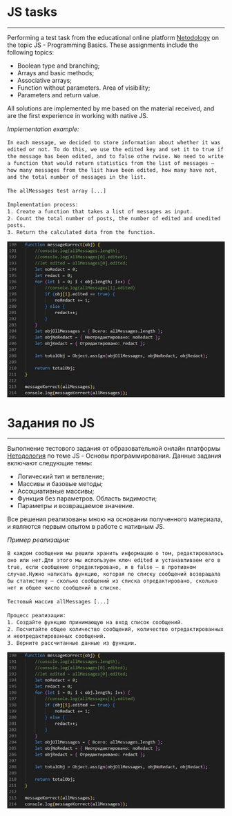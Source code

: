 # JS tasks
______________

Performing a test task from the educational online platform [Netodology](https://netology.ru/) on the topic JS - Programming Basics. These assignments include the following topics:
* Boolean type and branching;
* Arrays and basic methods;
* Associative arrays;
* Function without parameters. Area of ​​visibility;
* Parameters and return value.

All solutions are implemented by me based on the material received, and are the first experience in working with native JS.

_Implementation example:_
```
In each message, we decided to store information about whether it was edited or not. To do this, we use the edited key and set it to true if the message has been edited, and to false othe rwise. We need to write a function that would return statistics from the list of messages — how many messages from the list have been edited, how many have not, and the total number of messages in the list.

The allMessages test array [...]

Implementation process:
1. Create a function that takes a list of messages as input.
2. Count the total number of posts, the number of edited and unedited posts.
3. Return the calculated data from the function.
```
![snippet](screen.jpg)

# Задания по JS
______________

Выполнение тестового задания от образовательной онлайн платформы [Нетодология](https://netology.ru/) по теме JS - Основы программирования. Данные задания включают следующие темы:
* Логический тип и ветвление;
* Массивы и базовые методы;
* Ассоциативные массивы;
* Функция без параметров. Область видимости;
* Параметры и возвращаемое значение.

Все решения реализованы мною на основании полученного материала, и являются первым опытом в работе с нативным JS.

_Пример реализации:_ 
```
В каждом сообщении мы решили хранить информацию о том, редактировалось оно или нет.Для этого мы используем ключ edited и устанавливаем его в true, если сообщение отредактировано, и в false — в противном случае.Нужно написать функцию, которая по списку сообщений возвращала бы статистику — сколько сообщений из списка отредактировано, сколько нет и общее число сообщений в списке.

Тестовый массив allMessages [...]

Процесс реализации:
1. Создайте функцию принимающую на вход список сообщений.
2. Посчитайте общее количество сообщений, количество отредактированных и неотредактированных сообщений.
3. Верните рассчитанные данные из функции.
```
![код выполнения](screen.jpg)




